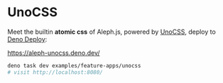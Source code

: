 # UnoCSS

Meet the builtin **atomic css** of Aleph.js, powered by [UnoCSS](https://github.com/unocss/unocss), deploy to
[Deno Deploy](https://deno.com/deploy):

https://aleph-unocss.deno.dev/

```bash
deno task dev examples/feature-apps/unocss
# visit http://localhost:8080/
```
